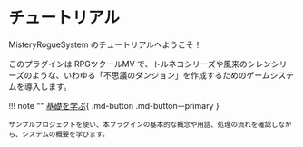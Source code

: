 チュートリアル
==========

MisteryRogueSystem のチュートリアルへようこそ！

このプラグインは RPGツクールMV で、トルネコシリーズや風来のシレンシリーズのような、いわゆる「不思議のダンジョン」を作成するためのゲームシステムを導入します。

!!! note ""
    [基礎を学ぶ](1-first/1-project.md){ .md-button .md-button--primary }

    サンプルプロジェクトを使い、本プラグインの基本的な概念や用語、処理の流れを確認しながら、システムの概要を学びます。

<!-- 
!!! note ""
    [2. ゲームの作成方法を学ぶ](#){ .md-button .md-button--primary }
    
    ~~空のプロジェクトから、実際にダンジョンや敵、アイテムを作成する方法を学びます。~~ -->

